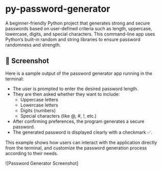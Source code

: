# py-password-generator
A beginner-friendly Python project that generates strong and secure passwords based on user-defined criteria such as length, uppercase, lowercase, digits, and special characters. This command-line app uses Python’s built-in random and string libraries to ensure password randomness and strength.

## 📸 Screenshot

Here is a sample output of the password generator app running in the terminal:

- The user is prompted to enter the desired password length.
- They are then asked whether they want to include:
  - Uppercase letters
  - Lowercase letters
  - Digits (numbers)
  - Special characters (like @, #, !, etc.)
- After confirming preferences, the program generates a secure password.
- The generated password is displayed clearly with a checkmark ✅.

This example shows how users can interact with the application directly from the terminal, and customize the password generation process according to their needs.

![Password Generator Screenshot]
